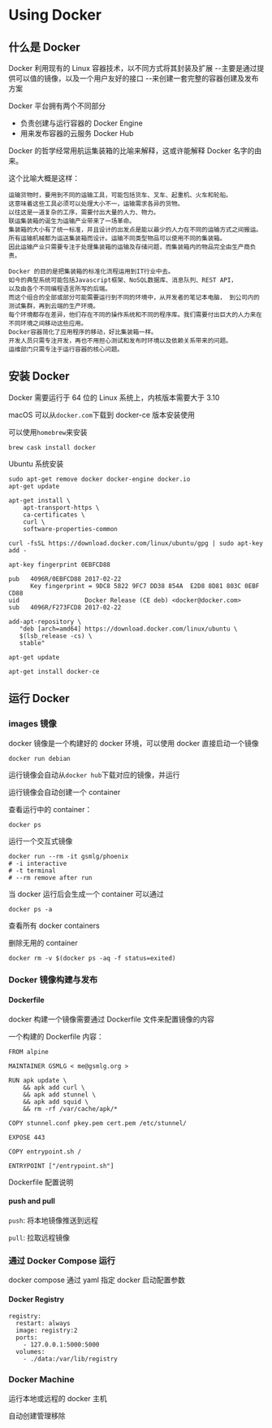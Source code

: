 # Using Docker

## 什么是 Docker

Docker 利用现有的 Linux 容器技术，以不同方式将其封装及扩展
--主要是通过提供可以值的镜像，以及一个用户友好的接口
--来创建一套完整的容器创建及发布方案

Docker 平台拥有两个不同部分

- 负责创建与运行容器的 Docker Engine
- 用来发布容器的云服务 Docker Hub

Docker 的哲学经常用航运集装箱的比喻来解释，这或许能解释 Docker 名字的由来。

这个比喻大概是这样：

    运输货物时，要用到不同的运输工具，可能包括货车、叉车、起重机、火车和轮船。
    这意味着这些工具必须可以处理大小不一，运输需求各异的货物。
    以往这是一道复杂的工序，需要付出大量的人力、物力。
    联运集装箱的诞生为运输产业带来了一场革命。
    集装箱的大小有了统一标准，并且设计的出发点是能以最少的人力在不同的运输方式之间搬运。
    所有运输机械都为运送集装箱而设计。运输不同类型物品可以使用不同的集装箱。
    因此运输产业只需要专注于处理集装箱的运输及存储问题，而集装箱内的物品完全由生产商负责。

    Docker 的目的是把集装箱的标准化流程运用到IT行业中去。
    如今的典型系统可能包括Javascript框架、NoSQL数据库、消息队列、REST API，
    以及由各个不同编程语言所写的后端。
    而这个组合的全部或部分可能需要运行到不同的环境中，从开发者的笔记本电脑， 到公司内的测试集群，再到云端的生产环境。
    每个环境都存在差异，他们存在不同的操作系统和不同的程序库。我们需要付出巨大的人力来在不同环境之间移动这些应用。
    Docker容器简化了应用程序的移动，好比集装箱一样。
    开发人员只需专注开发，再也不用担心测试和发布时环境以及依赖关系带来的问题。
    运维部门只需专注于运行容器的核心问题。

## 安装 Docker

Docker 需要运行于 64 位的 Linux 系统上，内核版本需要大于 3.10

macOS 可以从`docker.com`下载到 docker-ce 版本安装使用

可以使用`homebrew`来安装

```
brew cask install docker
```

Ubuntu 系统安装

```
sudo apt-get remove docker docker-engine docker.io
apt-get update

apt-get install \
    apt-transport-https \
    ca-certificates \
    curl \
    software-properties-common

curl -fsSL https://download.docker.com/linux/ubuntu/gpg | sudo apt-key add -

apt-key fingerprint 0EBFCD88

pub   4096R/0EBFCD88 2017-02-22
      Key fingerprint = 9DC8 5822 9FC7 DD38 854A  E2D8 8D81 803C 0EBF CD88
uid                  Docker Release (CE deb) <docker@docker.com>
sub   4096R/F273FCD8 2017-02-22

add-apt-repository \
   "deb [arch=amd64] https://download.docker.com/linux/ubuntu \
   $(lsb_release -cs) \
   stable"

apt-get update

apt-get install docker-ce

```

## 运行 Docker

### images 镜像

docker 镜像是一个构建好的 docker 环境，可以使用 docker 直接启动一个镜像

```
docker run debian
```

运行镜像会自动从`docker hub`下载对应的镜像，并运行

运行镜像会自动创建一个 container

查看运行中的 container：

```
docker ps
```

运行一个交互式镜像

```
docker run --rm -it gsmlg/phoenix
# -i interactive
# -t terminal
# --rm remove after run
```

当 docker 运行后会生成一个 container
可以通过

```
docker ps -a
```

查看所有 docker containers

删除无用的 container

```
docker rm -v $(docker ps -aq -f status=exited)
```

### Docker 镜像构建与发布

#### Dockerfile

docker 构建一个镜像需要通过 Dockerfile 文件来配置镜像的内容

一个构建的 Dockerfile 内容：

```
FROM alpine

MAINTAINER GSMLG < me@gsmlg.org >

RUN apk update \
    && apk add curl \
    && apk add stunnel \
    && apk add squid \
    && rm -rf /var/cache/apk/*

COPY stunnel.conf pkey.pem cert.pem /etc/stunnel/

EXPOSE 443

COPY entrypoint.sh /

ENTRYPOINT ["/entrypoint.sh"]
```

Dockerfile 配置说明

#### push and pull

`push`: 将本地镜像推送到远程

`pull`: 拉取远程镜像

### 通过 Docker Compose 运行

docker compose 通过 yaml 指定 docker 启动配置参数

#### Docker Registry

```
registry:
  restart: always
  image: registry:2
  ports:
    - 127.0.0.1:5000:5000
  volumes:
    - ./data:/var/lib/registry

```

### Docker Machine

运行本地或远程的 docker 主机

自动创建管理移除
